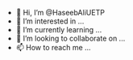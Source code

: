 - 👋 Hi, I’m @HaseebAliUETP
- 👀 I’m interested in ...
- 🌱 I’m currently learning ...
- 💞️ I’m looking to collaborate on ...
- 📫 How to reach me ...

<!---
HaseebAliUETP/HaseebAliUETP is a ✨ special ✨ repository because its `README.md` (this file) appears on your GitHub profile.
You can click the Preview link to take a look at your changes.
--->
